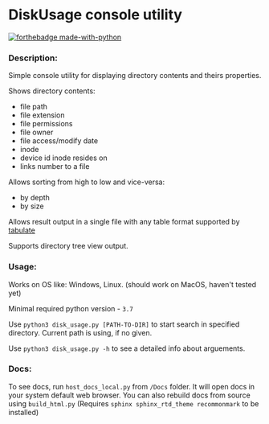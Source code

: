 # DiskUsage console utility

[![forthebadge made-with-python](http://ForTheBadge.com/images/badges/made-with-python.svg)](https://www.python.org/)

### Description: 

Simple console utility for displaying directory contents and theirs properties.

Shows directory contents:

- file path
- file extension
- file permissions
- file owner
- file access/modify date
- inode
- device id inode resides on
- links number to a file 

Allows sorting from high to low and vice-versa:
- by depth 
- by size

Allows result output in a single file with any table format supported by [tabulate](https://pypi.org/project/tabulate/)

Supports directory tree view output.

### Usage:

Works on OS like: Windows, Linux. (should work on MacOS, haven't tested yet)

Minimal required python version - ``3.7``

Use ``python3 disk_usage.py [PATH-TO-DIR]`` to start search in specified directory. Current path is using, if no given.

Use ``python3 disk_usage.py -h`` to see a detailed info about arguements.

### Docs:

To see docs, run ``host_docs_local.py`` from `/Docs` folder. It will open docs in your system default web browser. 
You can also rebuild docs from source using `build_html.py` (Requires `sphinx sphinx_rtd_theme recommonmark` to be installed)